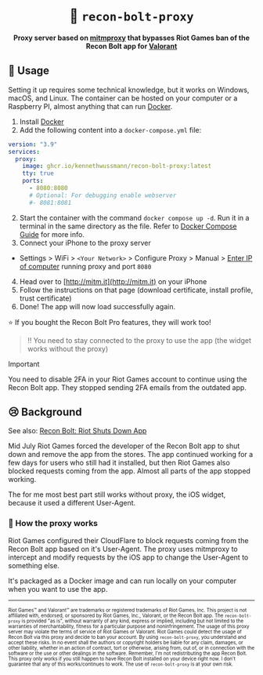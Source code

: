 <div align="center">
  <h1>🏹 <code>recon-bolt-proxy</code></h1>
  <p>
    <strong>Proxy server based on <a href="https://mitmproxy.org/">mitmproxy</a> that bypasses Riot Games ban of the Recon Bolt app for <a href="https://playvalorant.com/">Valorant</a></strong>
  </p>
</div>

## 🚢 Usage

Setting it up requires some technical knowledge, but it works on Windows, macOS, and Linux.
The container can be hosted on your computer or a Raspberry PI, almost anything that can run [Docker](https://www.docker.com/). 

1. Install [Docker](https://www.docker.com/)
1. Add the following content into a `docker-compose.yml` file:

```YAML
version: "3.9"
services:
  proxy:
    image: ghcr.io/kennethwussmann/recon-bolt-proxy:latest
    tty: true
    ports:
      - 8080:8080
      # Optional: For debugging enable webserver
      #- 8081:8081
```

2. Start the container with the command `docker compose up -d`. Run it in a terminal in the same directory as the file. Refer to [Docker Compose Guide](https://docs.docker.com/get-started/08_using_compose/) for more info.
3. Connect your iPhone to the proxy server

- Settings > WiFi > `<Your Network>` > Configure Proxy > Manual > [Enter IP of computer](https://support.microsoft.com/en-us/windows/find-your-ip-address-in-windows-f21a9bbc-c582-55cd-35e0-73431160a1b9) running proxy and port `8080`

4. Head over to [http://mitm.it](http://mitm.it) on your iPhone
5. Follow the instructions on that page (download certificate, install profile, trust certificate)
6. Done! The app will now load successfully again.

⭐ If you bought the Recon Bolt Pro features, they will work too!

> ‼️ You need to stay connected to the proxy to use the app (the widget works without the proxy)

> [!IMPORTANT]  
> You need to disable 2FA in your Riot Games account to continue using the Recon Bolt app. They stopped sending 2FA emails from the outdated app. 

## 😢 Background

See also: [Recon Bolt: Riot Shuts Down App](https://earlygame.com/valorant/bye-bye-recon-bolt-riot-shuts-down-app-due-to-instalocking)

Mid July Riot Games forced the developer of the Recon Bolt app to shut down and remove the app from the stores.
The app continued working for a few days for users who still had it installed, but then Riot Games also blocked requests coming from the app. Almost all parts of the app stopped working.

The for me most best part still works without proxy, the iOS widget, because it used a different User-Agent.

### 🔮 How the proxy works

Riot Games configured their CloudFlare to block requests coming from the Recon Bolt app based on it's User-Agent. The proxy uses mitmproxy to intercept and modify requests by the iOS app to change the User-Agent to something else.

It's packaged as a Docker image and can run locally on your computer when you want to use the app.

---

<sup><sub>
Riot Games™ and Valorant™ are trademarks or registered trademarks of Riot Games, Inc. This project is not affiliated with, endorsed, or sponsored by Riot Games, Inc., Valorant, or the Recon Bolt app.
The `recon-bolt-proxy` is provided "as is", without warranty of any kind, express or implied, including but not limited to the warranties of merchantability, fitness for a particular purpose and noninfringement.
The usage of this proxy server may violate the terms of service of Riot Games or Valorant. Riot Games could detect the usage of Recon Bolt via this proxy and decide to ban your account. By using `recon-bolt-proxy`, you understand and accept these risks.
In no event shall the authors or copyright holders be liable for any claim, damages, or other liability, whether in an action of contract, tort or otherwise, arising from, out of, or in connection with the software or the use or other dealings in the software.
Remember, I'm not redistributing the app Recon Bolt. This proxy only works if you still happen to have Recon Bolt installed on your device right now. I don't guarantee that any of this works/continues to work.
The use of `recon-bolt-proxy` is at your own risk.
</sub></sup>
